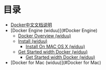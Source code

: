 # 目录
* [Docker中文文档说明](README.md)
* [Docker Engine (widuu)](#Docker Engine)
    - [Docker Overview (widuu)](engine/understanding-docker.md)
    * [Install (widuu)](#Linux)
        - [Install On MAC OS X (widuu)]()
    * [Get Started width Docker (widuu)](#Cloud)
        - [Get Started width Docker (widuu)]()
* [Docker for Mac (widuu)](#Docker for Mac)

